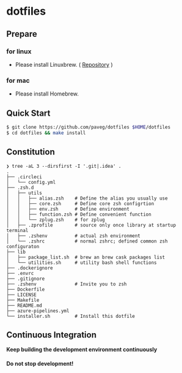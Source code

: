 # dotfiles

## Prepare

### for linux

- Please install Linuxbrew. ( [Repository](https://github.com/Linuxbrew) )

### for mac

- Please install Homebrew.

## Quick Start

```bash
$ git clone https://github.com/paveg/dotfiles $HOME/dotfiles
$ cd dotfiles && make install
```

## Constitution

```
❯ tree -aL 3 --dirsfirst -I '.git|.idea' .
.
├── .circleci
│   └── config.yml
├── .zsh.d
│   ├── utils
│   │   ├── alias.zsh    # Define the alias you usually use
│   │   ├── core.zsh     # Define core zsh configrtion
│   │   ├── env.zsh      # Define environment
│   │   ├── function.zsh # Define convenient function
│   │   └── zplug.zsh    # for zplug
│   ├── .zprofile        # source only once library at startup terminal
│   ├── .zshenv          # actual zsh environment
│   └── .zshrc           # normal zshrc; defined common zsh configuraton
├── lib
│   ├── package_list.sh  # brew an brew cask packages list
│   └── utilities.sh     # utility bash shell functions
├── .dockerignore
├── .envrc
├── .gitignore
├── .zshenv              # Invite you to zsh
├── Dockerfile
├── LICENSE
├── Makefile
├── README.md
├── azure-pipelines.yml
└── installer.sh         # Install this dotfile
```

## Continuous Integration

**Keep building the development environment continuously**

#### **Do not stop development\!**
